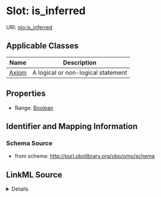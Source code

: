 # Slot: is_inferred

URI: [oio:is_inferred](http://www.geneontology.org/formats/oboInOwl#is_inferred)



<!-- no inheritance hierarchy -->




## Applicable Classes

| Name | Description |
| --- | --- |
[Axiom](Axiom.md) | A logical or non-logical statement






## Properties

* Range: [Boolean](Boolean.md)







## Identifier and Mapping Information







### Schema Source


* from schema: http://purl.obolibrary.org/obo/omo/schema




## LinkML Source

<details>
```yaml
name: is_inferred
deprecated: deprecated oboInOwl property
from_schema: http://purl.obolibrary.org/obo/omo/schema
rank: 1000
slot_uri: oio:is_inferred
alias: is_inferred
domain_of:
- Axiom
range: boolean

```
</details>
